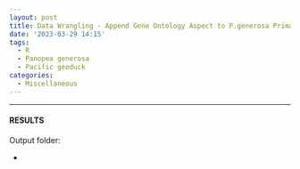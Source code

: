 ```yaml
---
layout: post
title: Data Wrangling - Append Gene Ontology Aspect to P.generosa Primary Annotation File
date: '2023-03-29 14:15'
tags: 
  - R
  - Panopea generosa
  - Pacific geoduck
categories: 
  - Miscellaneous
---
```




---

#### RESULTS

Output folder:

- []()

